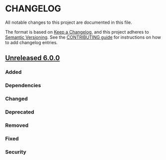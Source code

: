# CHANGELOG
All notable changes to this project are documented in this file.

The format is based on [Keep a Changelog](https://keepachangelog.com/en/1.0.0/), and this project adheres to [Semantic Versioning](https://semver.org/spec/v2.0.0.html). See the [CONTRIBUTING guide](./CONTRIBUTING.md#Changelog) for instructions on how to add changelog entries.

## [Unreleased 6.0.0]
### Added

### Dependencies

### Changed

### Deprecated

### Removed

### Fixed

### Security

[Unreleased 6.0.0]: https://github.com/wazuh/wazuh-indexer/compare/6.0.0...main

